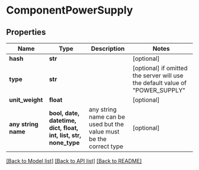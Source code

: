 # ComponentPowerSupply


## Properties
Name | Type | Description | Notes
------------ | ------------- | ------------- | -------------
**hash** | **str** |  | [optional] 
**type** | **str** |  | [optional]  if omitted the server will use the default value of "POWER_SUPPLY"
**unit_weight** | **float** |  | [optional] 
**any string name** | **bool, date, datetime, dict, float, int, list, str, none_type** | any string name can be used but the value must be the correct type | [optional]

[[Back to Model list]](../README.md#documentation-for-models) [[Back to API list]](../README.md#documentation-for-api-endpoints) [[Back to README]](../README.md)


